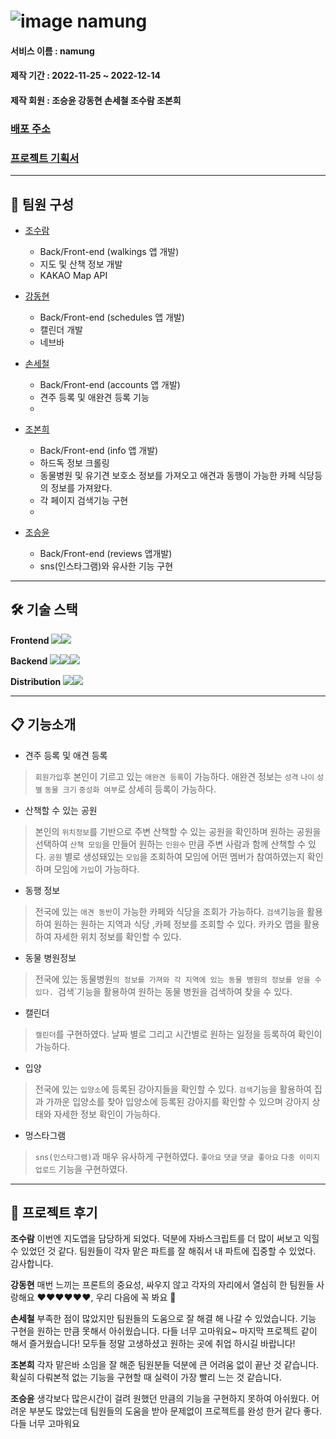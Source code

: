 # ![image](https://user-images.githubusercontent.com/60389344/207192262-4395bce6-a141-4e62-96f1-156c0ec01f45.png) namung

#### 서비스 이름 : namung

#### 제작 기간 : 2022-11-25 ~ 2022-12-14

#### 제작 회원 : 조승윤 강동현 손세철 조수람 조본희

### [배포 주소](https://namung.shop/)

### [프로젝트 기획서](https://www.notion.so/hg-edu/5f6d392f69ee46e9b261897d63c4efc6)
<hr>

##  👥 팀원 구성

- [조수람](https://github.com/devhump)
  -  Back/Front-end (walkings 앱 개발)
  -  지도 및 산책 정보 개발
  -  KAKAO Map API
- [강동현](https://github.com/kangdh208)
  - Back/Front-end (schedules 앱 개발)
  - 캘린더 개발 
  - 네브바 
 
- [손세철](https://github.com/chul1631)
  - Back/Front-end (accounts 앱 개발)
  - 견주 등록 및 애완견 등록 기능
  - 
- [조본희](https://github.com/SHIN-sped) 
  - Back/Front-end  (info 앱 개발)
  - 하드독 정보 크롤링
  - 동물병원 및 유기견 보호소 정보를 가져오고 애견과 동행이 가능한 카페 식당등의 정보를 가져왔다.
  - 각 페이지 검색기능 구현
  - 
 -  [조승윤](https://github.com/mgpo-98)
    - Back/Front-end (reviews 앱개발)
    - sns(인스타그램)와 유사한 기능 구현
 
---

## 🛠️ 기술 스택

**Frontend** <img src="https://img.shields.io/badge/HTML5-E34F26?style=flat-square&logo=HTML5&logoColor=ffffff"/><img src="https://img.shields.io/badge/CSS-1572B6?style=flat-square&logo=CSS3&logoColor=ffffff"/>

**Backend** <img src="https://img.shields.io/badge/Django-092E20?style=flat-square&logo=Django&logoColor=ffffff"/><img src="https://img.shields.io/badge/Python-3776AB?style=flat-square&logo=Python&logoColor=ffffff"/><img src="https://img.shields.io/badge/JavaScript-F7DF1E?style=flat-square&logo=JavaScript&logoColor=ffffff"/>

**Distribution** <img src="https://img.shields.io/badge/Amazon AWS-FF9900?style=flat-square&logo=SQLite&logoColor=ffffff"/><img src="https://img.shields.io/badge/GitHub Actions-2088FF?style=flat-square&logo=SQLite&logoColor=ffffff"/>

---


##  📋 기능소개

 -  견주 등록 및 애견 등록
  > `회원가입`후 본인이 기르고 있는 `애완견 등록`이 가능하다.
  > 애완견 정보는 `성격` `나이` `성별` `동물 크기` `중성화 여부`로 상세히 등록이 가능하다.    
    
 -  산책할 수 있는 공원
  > 본인의 `위치정보`를 기반으로 주변 산책할 수 있는 공원을 확인하며 원하는 공원을 선택하여 `산책 모임`을 만들어
  > 원하는 `인원수` 만큼 주변 사람과 함께 산책할 수 있다.
  > `공원` 별로 생성돼있는 `모임`을 조회하여 모임에 어떤 멤버가 참여하였는지 확인하며 모임에 `가입`이 가능하다.

 -  동행 정보
  > 전국에 있는 `애견 동반`이 가능한 카페와 식당을 조회가 가능하다.
  > `검색`기능을 활용하여 원하는 원하는 지역과 식당 ,카페 정보를 조회할 수 있다.
  > 카카오 맵을 활용하여 자세한 위치 정보를 확인할 수 있다.

 -  동물 병원정보 
  > 전국에 있는 동물병원`의 정보를 가져와 각 지역에 있는 동물 병원의 정보를 얻을 수 있다.
  > `검색`기능을 활용하여 원하는 동물 병원을 검색하여 찾을 수 있다.

 -  캘린더
  > `캘린더`를 구현하였다.
  > 날짜 별로 그리고 시간별로 원하는 일정을 등록하여 확인이 가능하다.


 -  입양
  > 전국에 있는 `입양소`에 등록된 강아지들을 확인할 수 있다.
  > `검색`기능을 활용하여 집과 가까운 입양소를 찾아 입양소에 등록된 강아지를 확인할 수 있으며 강아지 상태와 자세한 정보 확인이 가능하다.
    
 -  멍스타그램
  > `sns(인스타그램)`과 매우 유사하게 구현하였다.
  > `좋아요` `댓글` `댓글 좋아요` `다중 이미지 업로드` 기능을 구현하였다.
  

---

## 📝 프로젝트 후기 
**조수람**
이번엔 지도앱을 담당하게 되었다. 덕분에 자바스크립트를 더 많이 써보고 익힐 수 있었던 것 같다. 팀원들이 각자 맡은 파트를 잘 해줘서 내 파트에 집중할 수 있었다. 감사합니다.

**강동현**
매번 느끼는 프론트의 중요성, 싸우지 않고 각자의 자리에서 열심히 한 팀원들 사랑해요 ❤️❤️❤️❤️❤️❤️, 우리 다음에 꼭 봐요 🍻

**손세철**
부족한 점이 많았지만 팀원들의 도움으로 잘 해결 해 나갈 수 있었습니다.  기능 구현을 원하는 만큼 못해서 아쉬웠습니다.  다들 너무 고마워요~  마지막 프로젝트 같이 해서 즐거웠습니다! 모두들 정말 고생하셨고 원하는 곳에 취업 하시길 바랍니다! 

**조본희**
각자 맡은바 소임을 잘 해준 팀원분들 덕분에 큰 어려움 없이 끝난 것 같습니다. 확실히 다뤄본적 없는 기능을 구현할 때 실력이 가장 빨리 느는 것 같습니다.

**조승윤**
생각보다 많은시간이 걸려 원했던 만큼의 기능을 구현하지 못하여 아쉬웠다. 어려운 부분도 많았는데 팀원들의 도움을 받아 문제없이 프로젝트를 완성 한거 같다 좋다. 다들 너무 고마워요
